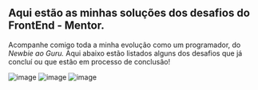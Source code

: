 ## Aqui estão as minhas soluções dos desafios do FrontEnd - Mentor.

Acompanhe comigo toda a minha evolução como um programador, do *Newbie ao Guru.*
Aqui abaixo estão listados alguns dos desafios que já concluí ou que estão em processo de conclusão!

![image](https://github.com/richxrdreis/FrontEnd-Challenges/assets/167144386/90501caf-9342-4f43-9a81-b7238961dfe9)
![image](https://github.com/richxrdreis/FrontEnd-Challenges/assets/167144386/32e82e1b-542d-42ac-a5ce-c6b6aab925bd)
![image](https://github.com/richxrdreis/FrontEnd-Challenges/assets/167144386/0911e432-a31d-47bf-8f78-1a1526188ba1)
